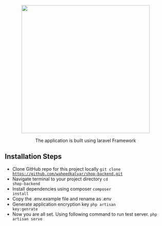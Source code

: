 <p align="center"><a href="https://laravel.com" target="_blank"><img src="https://raw.githubusercontent.com/laravel/art/master/logo-lockup/5%20SVG/2%20CMYK/1%20Full%20Color/laravel-logolockup-cmyk-red.svg" width="400"></a></p>

<p align="center">
    The application is built using laravel Framework
</p>

## Installation Steps

- Clone GitHub repo for this project locally
  <code>git clone https://github.com/waheedkalyar/shop-backend.git</code>
- Navigate terminal to your project directory
  <code>cd shop-backend</code>
- Install dependencies using composer
  <code>composer install</code>
- Copy the .env.example file and rename as .env
- Generate application encryption key
  <code>php artisan key:genrate</code>
- Now you are all set. Using following command to run test server.
  <code>php artisan serve</code>

